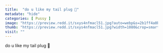 ```yaml
---
title:  "do u like my tail plug 🥺"
metadate: "hide"
categories: [ Pussy ]
image: "https://preview.redd.it/sxys4nfmacl51.jpg?auto=webp&s=2b1ff4a0b19f953f5e09a6f5d8c502e25568a394"
thumb: "https://preview.redd.it/sxys4nfmacl51.jpg?width=1080&crop=smart&auto=webp&s=0c6681f2e28ec855e24e6713a2ed2fc1f814c792"
visit: ""
---
```

do u like my tail plug 🥺
